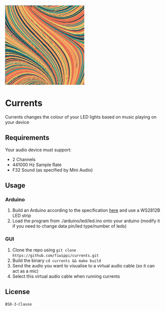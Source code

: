 ![currents](icon.png)
# Currents
Currents changes the colour of your LED lights based on music playing on your device

## Requirements
Your audio device must support:
- 2 Channels
- 441000 Hz Sample Rate
- F32 Sound (as specified by Mini Audio)

## Usage
### Arduino
1. Build an Arduino according to the specification [here](https://www.makeuseof.com/tag/connect-led-light-strips-arduino/) and use a WS2812B LED strip
2. Load the program from ./arduino/led/led.ino onto your arduino (modify it if you need to change data pin/led type/number of leds)

### GUI
1. Clone the repo using `git clone https://github.com/fiwippi/currents.git`
2. Build the binary `cd currents && make build`
3. Send the audio you want to visualise to a virtual audio cable (so it can act as a mic)
4. Select this virtual audio cable when running currents

## License
`BSD-3-Clause`
